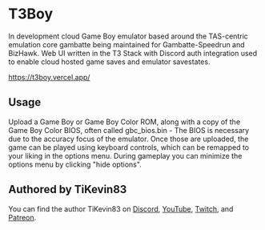 # T3Boy

In development cloud Game Boy emulator based around the TAS-centric emulation core gambatte being maintained for Gambatte-Speedrun and BizHawk. Web UI written in the T3 Stack with Discord auth integration used to enable cloud hosted game saves and emulator savestates.

https://t3boy.vercel.app/

## Usage

Upload a Game Boy or Game Boy Color ROM, along with a copy of the Game Boy Color BIOS, often called gbc_bios.bin - The BIOS is necessary due to the accuracy focus of the emulator. Once those are uploaded, the game can be played using keyboard controls, which can be remapped to your liking in the options menu. During gameplay you can minimize the options menu by clicking "hide options".

## Authored by TiKevin83

You can find the author TiKevin83 on [Discord](https://discord.gg/qMChgqkSET), [YouTube](https://www.youtube.com/@TiKevin83), [Twitch](https://www.twitch.tv/tikevin83), and [Patreon](https://www.patreon.com/TiKevin83Speedruns).